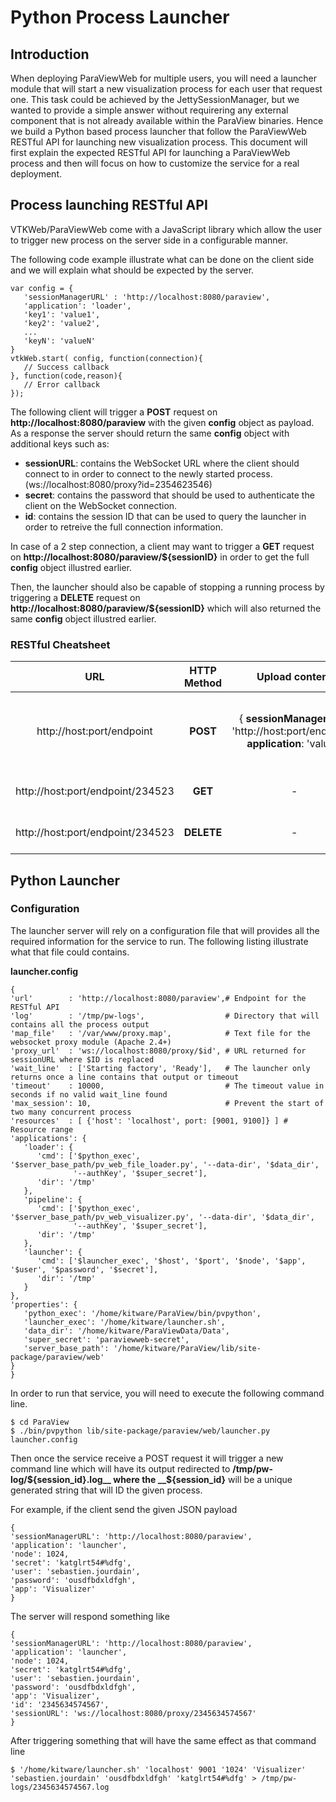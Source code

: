 # Python Process Launcher

## Introduction

When deploying ParaViewWeb for multiple users, you will need a launcher module that
will start a new visualization process for each user that request one.
This task could be achieved by the JettySessionManager, but we wanted to provide
a simple answer without requirering any external component that is not already
available within the ParaView binaries.
Hence we build a Python based process launcher that follow the ParaViewWeb RESTful API
for launching new visualization process.
This document will first explain the expected RESTful API for launching a ParaViewWeb
process and then will focus on how to customize the service for a real deployment.

## Process launching RESTful API

VTKWeb/ParaViewWeb come with a JavaScript library which allow the user to
trigger new process on the server side in a configurable manner.

The following code example illustrate what can be done on the client side and
we will explain what should be expected by the server.

    var config = {
       'sessionManagerURL' : 'http://localhost:8080/paraview',
       'application': 'loader',
       'key1': 'value1',
       'key2': 'value2',
       ...
       'keyN': 'valueN'
    }
    vtkWeb.start( config, function(connection){
       // Success callback
    }, function(code,reason){
       // Error callback
    });

The following client will trigger a __POST__ request on __http://localhost:8080/paraview__
with the given __config__ object as payload. As a response the server should return the
same __config__ object with additional keys such as:

- __sessionURL__: contains the WebSocket URL where the client should connect to in order
to connect to the newly started process. (ws://localhost:8080/proxy?id=2354623546)
- __secret__: contains the password that should be used to authenticate the client on the WebSocket connection.
- __id__: contains the session ID that can be used to query the launcher in order to retreive the full connection information.

In case of a 2 step connection, a client may want to trigger a __GET__ request on
__http://localhost:8080/paraview/${sessionID}__ in order to get the full __config__
object illustred earlier.

Then, the launcher should also be capable of stopping a running process by triggering
a __DELETE__ request on __http://localhost:8080/paraview/${sessionID}__ which will also
returned the same __config__ object illustred earlier.

### RESTful Cheatsheet

| URL                       | HTTP Method | Upload content | Download content |
|:-------------------------:|:-----------:|:--------------:|:----------------:|
| http://host:port/endpoint | __POST__    | { __sessionManagerURL__: 'http://host:port/endpoint', __application__: 'value'} | { __sessionManagerURL__: 'http://host:port/endpoint', __application__: 'value', __id__: '234523', __sessionURL__: 'ws://host:port/proxy?id=234523'} |
| http://host:port/endpoint/234523 | __GET__    | - | { __sessionManagerURL__: 'http://host:port/endpoint', __application__: 'value'} | { __sessionManagerURL__: 'http://host:port/endpoint', __application__: 'value', __id__: '234523', __sessionURL__: 'ws://host:port/proxy?id=234523'} |
| http://host:port/endpoint/234523 | __DELETE__    | - | { __sessionManagerURL__: 'http://host:port/endpoint', __application__: 'value'} | { __sessionManagerURL__: 'http://host:port/endpoint', __application__: 'value', __id__: '234523', __sessionURL__: 'ws://host:port/proxy?id=234523sdfg2weg'} |

## Python Launcher

### Configuration

The launcher server will rely on a configuration file that will provides all the required information
for the service to run. The following listing illustrate what that file could contains.

__launcher.config__

    {
    'url'        : 'http://localhost:8080/paraview',# Endpoint for the RESTful API
    'log'        : '/tmp/pw-logs',                  # Directory that will contains all the process output
    'map_file'   : '/var/www/proxy.map',            # Text file for the websocket proxy module (Apache 2.4+)
    'proxy_url'  : 'ws://localhost:8080/proxy/$id', # URL returned for sessionURL where $ID is replaced
    'wait_line'  : ['Starting factory', 'Ready'],   # The launcher only returns once a line contains that output or timeout
    'timeout'    : 10000,                           # The timeout value in seconds if no valid wait_line found
    'max_session': 10,                              # Prevent the start of two many concurrent process
    'resources'  : [ {'host': 'localhost', port: [9001, 9100]} ] # Resource range
    'applications': {
       'loader': {
          'cmd': ['$python_exec', '$server_base_path/pv_web_file_loader.py', '--data-dir', '$data_dir',
                  '--authKey', '$super_secret'],
          'dir': '/tmp'
       },
       'pipeline': {
          'cmd': ['$python_exec', '$server_base_path/pv_web_visualizer.py', '--data-dir', '$data_dir',
                  '--authKey', '$super_secret'],
          'dir': '/tmp'
       },
       'launcher': {
          'cmd': ['$launcher_exec', '$host', '$port', '$node', '$app', '$user', '$password', '$secret'],
          'dir': '/tmp'
       }
    },
    'properties': {
       'python_exec': '/home/kitware/ParaView/bin/pvpython',
       'launcher_exec': '/home/kitware/launcher.sh',
       'data_dir': '/home/kitware/ParaViewData/Data',
       'super_secret': 'paraviewweb-secret',
       'server_base_path': '/home/kitware/ParaView/lib/site-package/paraview/web'
    }
    }

In order to run that service, you will need to execute the following command line.

    $ cd ParaView
    $ ./bin/pvpython lib/site-package/paraview/web/launcher.py launcher.config

Then once the service receive a POST request it will trigger a new command line which will have its output redirected to __/tmp/pw-log/${session_id}.log__ where the __${session_id}__ will be a unique generated string that will ID the given process.

For example, if the client send the given JSON payload

    {
    'sessionManagerURL': 'http://localhost:8080/paraview',
    'application': 'launcher',
    'node': 1024,
    'secret': 'katglrt54#%dfg',
    'user': 'sebastien.jourdain',
    'password': 'ousdfbdxldfgh',
    'app': 'Visualizer'
    }

The server will respond something like

    {
    'sessionManagerURL': 'http://localhost:8080/paraview',
    'application': 'launcher',
    'node': 1024,
    'secret': 'katglrt54#%dfg',
    'user': 'sebastien.jourdain',
    'password': 'ousdfbdxldfgh',
    'app': 'Visualizer',
    'id': '2345634574567',
    'sessionURL': 'ws://localhost:8080/proxy/2345634574567'
    }

After triggering something that will have the same effect as that command line

    $ '/home/kitware/launcher.sh' 'localhost' 9001 '1024' 'Visualizer' 'sebastien.jourdain' 'ousdfbdxldfgh' 'katglrt54#%dfg' > /tmp/pw-logs/2345634574567.log